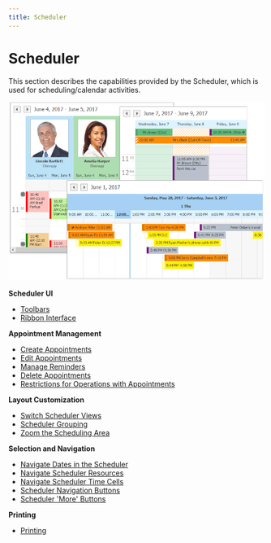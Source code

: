 ```yaml
---
title: Scheduler
---
```

# Scheduler
This section describes the capabilities provided by the Scheduler, which is used for scheduling/calendar activities.

![Docs_VisualElements_Scheduler_All](../images/img6036.png)

**Scheduler UI**
* [Toolbars](scheduler/scheduler-ui/toolbars.md)
* [Ribbon Interface](scheduler/scheduler-ui/ribbon-interface.md)

**Appointment  Management**
* [Create Appointments](scheduler/appointment-management/create-appointments.md)
* [Edit Appointments](scheduler/appointment-management/edit-appointments.md)
* [Manage Reminders](scheduler/appointment-management/manage-reminders.md)
* [Delete Appointments](scheduler/appointment-management/delete-appointments.md)
* [Restrictions for Operations with Appointments](scheduler/appointment-management/restrictions-for-operations-with-appointments.md)

**Layout Customization**
* [Switch Scheduler Views](scheduler/layout-customization/switch-scheduler-views.md)
* [Scheduler Grouping](scheduler/layout-customization/scheduler-grouping.md)
* [Zoom the Scheduling Area](scheduler/layout-customization/zoom-the-scheduling-area.md)

**Selection and Navigation**
* [Navigate Dates in the Scheduler](scheduler/selection-and-navigation/navigate-dates-in-the-scheduler.md)
* [Navigate Scheduler Resources](scheduler/selection-and-navigation/navigate-scheduler-resources.md)
* [Navigate Scheduler Time Cells](scheduler/selection-and-navigation/navigate-scheduler-time-cells.md)
* [Scheduler Navigation Buttons](scheduler/selection-and-navigation/scheduler-navigation-buttons.md)
* [Scheduler 'More' Buttons](scheduler/selection-and-navigation/scheduler-more-buttons.md)

**Printing**
* [Printing](scheduler/printing.md)